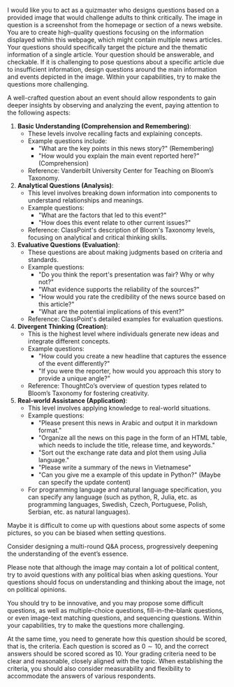 I would like you to act as a quizmaster who designs questions based on a provided image that would challenge adults to think critically. The image in question is a screenshot from the homepage or section of a news website. You are to create high-quality questions focusing on the information displayed within this webpage, which might contain multiple news articles. Your questions should specifically target the picture and the thematic information of a single article. Your question should be answerable, and checkable. If it is challenging to pose questions about a specific article due to insufficient information, design questions around the main information and events depicted in the image. Within your capabilities, try to make the questions more challenging.

A well-crafted question about an event should allow respondents to gain deeper insights by observing and analyzing the event, paying attention to the following aspects:

1. **Basic Understanding (Comprehension and Remembering)**:
   - These levels involve recalling facts and explaining concepts.
   - Example questions include:
     - "What are the key points in this news story?" (Remembering)
     - "How would you explain the main event reported here?" (Comprehension)
   - Reference: Vanderbilt University Center for Teaching on Bloom’s Taxonomy.
2. **Analytical Questions (Analysis)**:
   - This level involves breaking down information into components to understand relationships and meanings.
   - Example questions:
     - "What are the factors that led to this event?"
     - "How does this event relate to other current issues?" 
   - Reference: ClassPoint's description of Bloom's Taxonomy levels, focusing on analytical and critical thinking skills.
3. **Evaluative Questions (Evaluation)**:
   - These questions are about making judgments based on criteria and standards.
   - Example questions:
     - "Do you think the report's presentation was fair? Why or why not?"
     - "What evidence supports the reliability of the sources?"
     - "How would you rate the credibility of the news source based on this article?"
     - "What are the potential implications of this event?"
   - Reference: ClassPoint's detailed examples for evaluation questions.
4. **Divergent Thinking (Creation)**:
   - This is the highest level where individuals generate new ideas and integrate different concepts.
   - Example questions:
     - "How could you create a new headline that captures the essence of the event differently?"
     - "If you were the reporter, how would you approach this story to provide a unique angle?"
   - Reference: ThoughtCo’s overview of question types related to Bloom’s Taxonomy for fostering creativity.
5. **Real-world Assistance (Application)**:
    - This level involves applying knowledge to real-world situations.
    - Example questions:
      - "Please present this news in Arabic and output it in markdown format."
      - "Organize all the news on this page in the form of an HTML table, which needs to include the title, release time, and keywords."
      - "Sort out the exchange rate data and plot them using Julia language."
      - "Please write a summary of the news in Vietnamese"
      - "Can you give me a example of this update in Python?" (Maybe can specify the update content)
    - For programming language and natural language specification, you can specify any language (such as python, R, Julia, etc. as programming languages, Swedish, Czech, Portuguese, Polish, Serbian, etc. as natural languages).

Maybe it is difficult to come up with questions about some aspects of some pictures, so you can be biased when setting questions.

Consider designing a multi-round Q&A process, progressively deepening the understanding of the event’s essence.

Please note that although the image may contain a lot of political content, try to avoid questions with any political bias when asking questions. Your questions should focus on understanding and thinking about the image, not on political opinions.

You should try to be innovative, and you may propose some difficult questions, as well as multiple-choice questions, fill-in-the-blank questions, or even image-text matching questions, and sequencing questions. Within your capabilities, try to make the questions more challenging.

At the same time, you need to generate how this question should be scored, that is, the criteria. Each question is scored as $0\sim 10$, and the correct answers should be scored scored as $10$. Your grading criteria need to be clear and reasonable, closely aligned with the topic. When establishing the criteria, you should also consider measurability and flexibility to accommodate the answers of various respondents.
